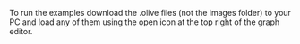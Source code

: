 To run the examples download the .olive files (not the images folder) to your PC and load any of them using the open icon at the top right of the graph editor.
